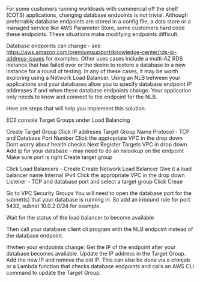 For some customers running workloads with commercial off the shelf (COTS) applications, changing database endpoints is not trivial. Although preferrably database endpoints are stored in a config file, a data store or a managed service like AWS Parameter Store, some customers hard code these endpoints. These situations make modifying endpoints difficult.

Database endpoints can change - see https://aws.amazon.com/premiumsupport/knowledge-center/rds-ip-address-issues for examples. Other uses cases include a multi-AZ RDS instance that has failed over or the desire to restore a database to a new instance for a round of testing. In any of these cases, it may be worth exploring using a Network Load Balancer. Using an NLB between your applications and your databases allow you to specify database endpoint IP addresses if and when these database endpoints change. Your application only needs to know and connect to the endpoint for the NLB.

Here are steps that will help you implement this solution.

EC2 console
Target Groups under Load Balancing

Create Target Group
  Click IP addreses
  Target Group Name 
  Protocol - TCP and Database Port Number
  Click the appropriate VPC in the drop down
  Dont worry about health checks 
  Next
  Register Targets
    VPC in drop down
    Add ip for your database - may need to do an nslookup on the endpoint
    Make sure port is right
    Create target group

Click Load Balancers - Create
  Create Network Load Balancer
  Give it a load balancer name
  Internal
  IPv4
  Click the appropriate VPC in the drop down
  Listener - TCP and database port and select a target group
  Click Creae

Go to VPC Security Groups
You will need to open the database port for the subnet(s) that your database is running in.
So add an inbound rule for port 5432, subnet 10.0.2.0/24 for example.

Wait for the status of the load balancer to become available

Then call your database client cli program with the NLB endpoint instead of the database endpoint.

If/when your endpoints change:
Get the IP of the endpoint after your database becomes available.
Update the IP address in the Target Group. Add the new IP and remove the old IP.
This can also be done via a cronjob or a Lambda function that checks database endpoints and calls an AWS CLI command to update the Target Group.

  

